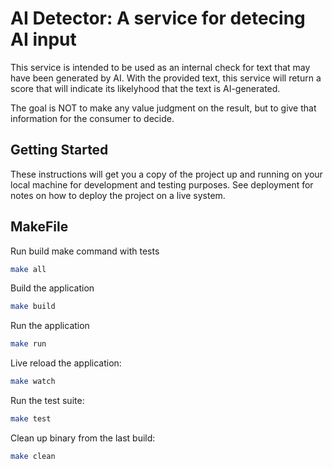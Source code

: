 # AI Detector: A service for detecing AI input

This service is intended to be used as an internal check for text that may have been generated by AI. With the provided text, this service will return a score that will indicate its likelyhood that the text is AI-generated.

The goal is NOT to make any value judgment on the result, but to give that information for the consumer to decide.

## Getting Started

These instructions will get you a copy of the project up and running on your local machine for development and testing purposes. See deployment for notes on how to deploy the project on a live system.

## MakeFile

Run build make command with tests
```bash
make all
```

Build the application
```bash
make build
```

Run the application
```bash
make run
```

Live reload the application:
```bash
make watch
```

Run the test suite:
```bash
make test
```

Clean up binary from the last build:
```bash
make clean
```
